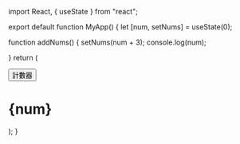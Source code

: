 import React, { useState } from "react";

export default function MyApp() {
  let [num, setNums] = useState(0);

  function addNums() {
    setNums(num + 3);
    console.log(num);
    
  }
  return (
    <div>
      <button onClick={addNums}>計數器</button>
      <h1>{num}</h1>
    </div>
  );
}
